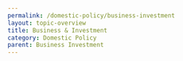 ```yaml
---
permalink: /domestic-policy/business-investment
layout: topic-overview
title: Business & Investment
category: Domestic Policy
parent: Business Investment
---
```

